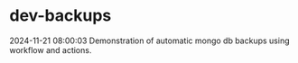 # dev-backups
2024-11-21 08:00:03 Demonstration of automatic mongo db backups using workflow and actions.
